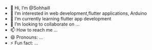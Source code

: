 - 👋 Hi, I’m @Sohhaill
- 👀 I’m interested in web development,flutter applications, Arduino
- 🌱 I’m currently learning flutter app development 
- 💞️ I’m looking to collaborate on ...
- 📫 How to reach me ...
- 😄 Pronouns: ...
- ⚡ Fun fact: ...

<!---
Sohhaill/Sohhaill is a ✨ special ✨ repository because its `README.md` (this file) appears on your GitHub profile.
You can click the Preview link to take a look at your changes.
--->
